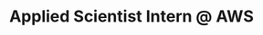 ---
layout: page
title: Applied Scientist Intern @ AWS
description: |
 AWS Graph Machine Learning (AGML) Team, May 2022 -- Aug. 2022
 Manager and Mentor:: Dr. Da Zheng and Dr. Xiang Song
 · Proposed IR-based code generator to systematically bridge the gap between programming interface and kernel APIs, and decouples models, data layout, kernel-specific optimization from each other
 · Achieves up to 7.8× speed-up in inference and 5.6× speed-up in training compared with public state-of-the-art system in RGCN, RGAT, HGT
 · Proposed one inter-operator optimization and two intermediate data layout options to further accelerate the system to deliver up to 2.2× speed up
importance: 2
category: intern
---